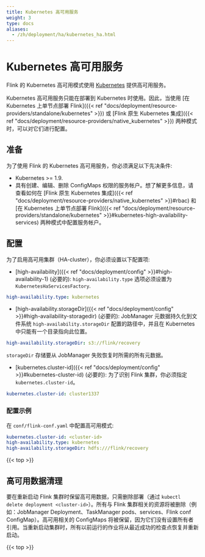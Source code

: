 ```yaml
---
title: Kubernetes 高可用服务
weight: 3
type: docs
aliases:
  - /zh/deployment/ha/kubernetes_ha.html
---
```

<!--
Licensed to the Apache Software Foundation (ASF) under one
or more contributor license agreements.  See the NOTICE file
distributed with this work for additional information
regarding copyright ownership.  The ASF licenses this file
to you under the Apache License, Version 2.0 (the
"License"); you may not use this file except in compliance
with the License.  You may obtain a copy of the License at

  http://www.apache.org/licenses/LICENSE-2.0

Unless required by applicable law or agreed to in writing,
software distributed under the License is distributed on an
"AS IS" BASIS, WITHOUT WARRANTIES OR CONDITIONS OF ANY
KIND, either express or implied.  See the License for the
specific language governing permissions and limitations
under the License.
-->

# Kubernetes 高可用服务

Flink 的 Kubernetes 高可用模式使用 [Kubernetes](https://kubernetes.io/) 提供高可用服务。

Kubernetes 高可用服务只能在部署到 Kubernetes 时使用。因此，当使用 [在 Kubernetes 上单节点部署 Flink]({{< ref "docs/deployment/resource-providers/standalone/kubernetes" >}}) 或 [Flink 原生 Kubernetes 集成]({{< ref "docs/deployment/resource-providers/native_kubernetes" >}}) 两种模式时，可以对它们进行配置。

## 准备

为了使用 Flink 的 Kubernetes 高可用服务，你必须满足以下先决条件:

- Kubernetes >= 1.9.
- 具有创建、编辑、删除 ConfigMaps 权限的服务帐户。想了解更多信息，请查看如何在 [Flink 原生 Kubernetes 集成]({{< ref "docs/deployment/resource-providers/native_kubernetes" >}}#rbac) 和 [在 Kubernetes 上单节点部署 Flink]({{< ref "docs/deployment/resource-providers/standalone/kubernetes" >}}#kubernetes-high-availability-services) 两种模式中配置服务帐户。


## 配置

为了启用高可用集群（HA-cluster），你必须设置以下配置项:

- [high-availability]({{< ref "docs/deployment/config" >}}#high-availability-1) (必要的):
`high-availability.type` 选项必须设置为 `KubernetesHaServicesFactory`.

```yaml
high-availability.type: kubernetes
```

- [high-availability.storageDir]({{< ref "docs/deployment/config" >}}#high-availability-storagedir) (必要的):
JobManager 元数据持久化到文件系统 `high-availability.storageDir` 配置的路径中，并且在 Kubernetes 中只能有一个目录指向此位置。

```yaml
high-availability.storageDir: s3://flink/recovery
```

  `storageDir` 存储要从 JobManager 失败恢复时所需的所有元数据。

- [kubernetes.cluster-id]({{< ref "docs/deployment/config" >}}#kubernetes-cluster-id) (必要的):
为了识别 Flink 集群，你必须指定 `kubernetes.cluster-id`。

```yaml
kubernetes.cluster-id: cluster1337
```

### 配置示例

在 `conf/flink-conf.yaml` 中配置高可用模式:

```yaml
kubernetes.cluster-id: <cluster-id>
high-availability.type: kubernetes
high-availability.storageDir: hdfs:///flink/recovery
```

{{< top >}}

## 高可用数据清理

要在重新启动 Flink 集群时保留高可用数据，只需删除部署（通过 `kubectl delete deployment <cluster-id>`）。所有与 Flink 集群相关的资源将被删除（例如：JobManager Deployment、TaskManager pods、services、Flink conf ConfigMap）。高可用相关的 ConfigMaps 将被保留，因为它们没有设置所有者引用。当重新启动集群时，所有以前运行的作业将从最近成功的检查点恢复并重新启动。

{{< top >}}
